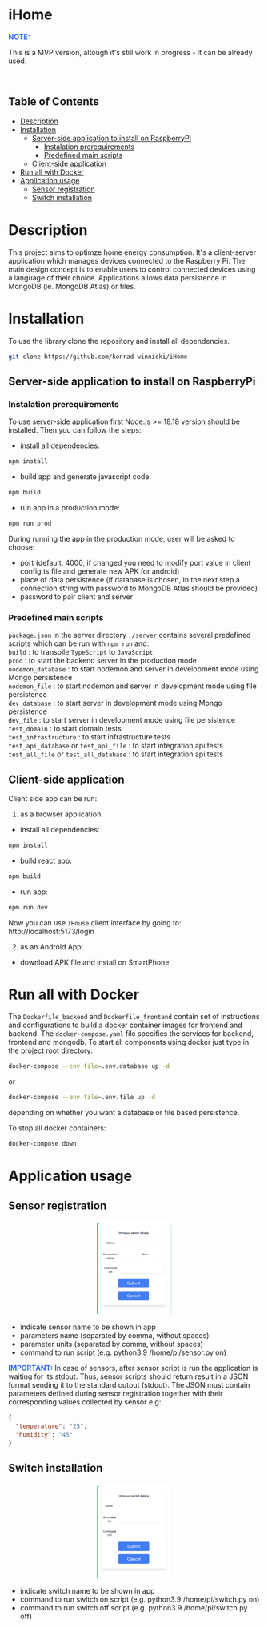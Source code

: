 <!-- omit in toc -->
# iHome

<font color="#356CF3">**NOTE:**</font>



This is a MVP version, altough it's still work in progress - it can be already used.

<br>

<!-- omit in toc -->
## Table of Contents
- [Description](#description)
- [Installation](#installation)
  - [Server-side application to install on RaspberryPi](#server-side-application-to-install-on-raspberrypi)
    - [Instalation prerequirements](#instalation-prerequirements)
    - [Predefined main scripts](#predefined-main-scripts)
  - [Client-side application](#client-side-application)
- [Run all with Docker](#run-all-with-docker)
- [Application usage](#application-usage)
  - [Sensor registration](#sensor-registration)
  - [Switch installation](#switch-installation)

# Description
This project aims to optimze home energy consumption. It's a client-server application which manages devices connected to the Raspberry Pi.
The main design concept is to enable users to control connected devices using a language of their choice.
Applications allows data persistence in MongoDB (ie. MongoDB Atlas) or files.
<br>

# Installation

To use the library clone the repository and install all dependencies.

```bash
git clone https://github.com/konrad-winnicki/iHome
```


## Server-side application to install on RaspberryPi
### Instalation prerequirements
To use server-side application first Node.js >= 18.18 version should be installed. Then you can follow the steps:

- install all dependencies:
```bash
npm install
```

- build app and generate javascript code:
```bash
npm build
```
- run app in a production mode:
  
```bash
npm run prod
```

During running the app in the production mode, user will be asked to choose:
- port (default: 4000, if changed you need to modify port value in client config.ts file and generate new APK for android)
- place of data persistence (if database is chosen, in the next step a connection string with password to MongoDB Atlas should be provided)
- password to pair client and server

### Predefined main scripts 

`package.json` in the server directory `./server` contains several predefined scripts which can be run with `npm run` and:</br>
```build``` : to transpile `TypeScript` to `JavaScript` </br>
```prod``` : to start the backend server in the production mode </br>
```nodemon_database``` : to start nodemon and server in development mode using Mongo persistence</br>
```nodemon_file``` : to start nodemon and server in development mode using file persistence </br>
```dev_database``` : to start server in development mode using Mongo persistence</br>
```dev_file``` : to start server in development mode using file persistence </br>
```test_domain``` : to start domain tests</br>
```test_infrastructure``` : to start infrastructure tests</br>
```test_api_database``` or ```test_api_file``` : to start integration api tests</br>
```test_all_file``` or ```test_all_database``` : to start integration api tests</br>


## Client-side application
Client side app can be run:
1. as a browser application. 
- install all dependencies:
```bash
npm install
```
- build react app:
```bash
npm build
```
- run app:
```bash
npm run dev
```
Now you can use `iHouse` client interface by going to:
http://localhost:5173/login

2. as an Android App:
- download APK file and install on SmartPhone



# Run all with Docker
The `Dockerfile_backend` and `Dockerfile_frontend` contain set of instructions and configurations to build a docker container images for frontend and backend.
The `docker-compose.yaml` file specifies the services for backend, frontend and mongodb.
To start all components using docker just type in the project root directory:

```bash
docker-compose --env-file=.env.database up -d
```
or
```bash
docker-compose --env-file=.env.file up -d
```
depending on whether you want a database or file based persistence.

To stop all docker containers:
```bash
docker-compose down 
```

# Application usage
## Sensor registration

<p align="center">
  <img src="_pictures/registerSensor.png" alt="sensor registration panel" width="150" />
</p>

- indicate sensor name to be shown in app
- parameters name (separated by comma, without spaces)
- parameter units (separated by comma, without spaces)
- command to run script (e.g. python3.9 /home/pi/sensor.py on)

<font color="#356CF3">**IMPORTANT:**</font>
 In case of sensors, after sensor script is run the application is waiting for its stdout.
 Thus, sensor scripts should return result in a JSON format sending it to the standard output (stdout).
 The JSON must contain parameters defined during sensor registration together with their corresponding values collected by sensor e.g: 
```json
{
  "temperature": "25",
  "humidity": "45"
}
```

## Switch installation

<p align="center">
  <img src="_pictures/registerSwitch.png" alt="switch registration panel" width="150" />
</p>

- indicate switch name to be shown in app
- command to run switch on script (e.g. python3.9 /home/pi/switch.py on)
- command to run switch off script (e.g. python3.9 /home/pi/switch.py off)









